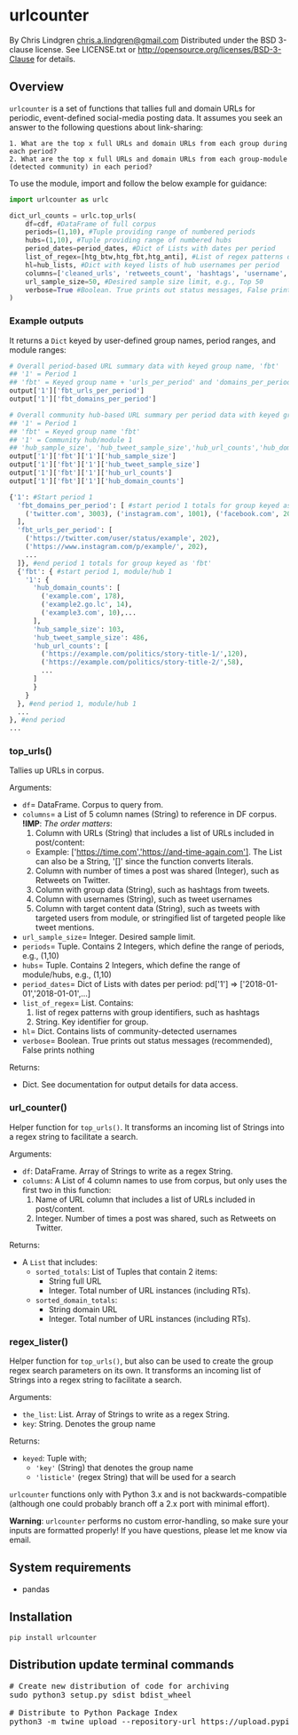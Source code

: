 # urlcounter

By Chris Lindgren <chris.a.lindgren@gmail.com>
Distributed under the BSD 3-clause license. See LICENSE.txt or http://opensource.org/licenses/BSD-3-Clause for details.

## Overview

```urlcounter``` is a set of functions that tallies full and domain URLs for periodic, event-defined social-media posting data. It assumes you seek an answer to the following questions about link-sharing:

    1. What are the top x full URLs and domain URLs from each group during each period?
    2. What are the top x full URLs and domain URLs from each group-module (detected community) in each period?

To use the module, import and follow the below example for guidance:

```python
import urlcounter as urlc

dict_url_counts = urlc.top_urls(
    df=cdf, #DataFrame of full corpus
    periods=(1,10), #Tuple providing range of numbered periods
    hubs=(1,10), #Tuple providing range of numbered hubs
    period_dates=period_dates, #Dict of Lists with dates per period
    list_of_regex=[htg_btw,htg_fbt,htg_anti], #List of regex patterns defined for each group
    hl=hub_lists, #Dict with keyed lists of hub usernames per period
    columns=['cleaned_urls', 'retweets_count', 'hashtags', 'username', 'mentions'], #Provide a List of column names to use for search and counting
    url_sample_size=50, #Desired sample size limit, e.g., Top 50
    verbose=True #Boolean. True prints out status messages, False prints nothing
)
```

### Example outputs

It returns a ```Dict``` keyed by user-defined group names, period ranges, and module ranges:

```python
# Overall period-based URL summary data with keyed group name, 'fbt'
## '1' = Period 1
## 'fbt' = Keyed group name + 'urls_per_period' and 'domains_per_period' = Summary total data
output['1']['fbt_urls_per_period']
output['1']['fbt_domains_per_period']

# Overall community hub-based URL summary per period data with keyed group name, 'fbt'
## '1' = Period 1
## 'fbt' = Keyed group name 'fbt'
## '1' = Community hub/module 1
## 'hub_sample_size', 'hub_tweet_sample_size','hub_url_counts','hub_domain_counts' = Summary total data
output['1']['fbt']['1']['hub_sample_size']
output['1']['fbt']['1']['hub_tweet_sample_size']
output['1']['fbt']['1']['hub_url_counts']
output['1']['fbt']['1']['hub_domain_counts']
```

```python
{'1': #Start period 1
  'fbt_domains_per_period': [ #start period 1 totals for group keyed as 'fbt'
    ('twitter.com', 3003), ('instagram.com', 1001), ('facebook.com', 202)
  ],
  'fbt_urls_per_period': [
    ('https://twitter.com/user/status/example', 202),
    ('https://www.instagram.com/p/example/', 202),
    ...
  ]}, #end period 1 totals for group keyed as 'fbt'
  {'fbt': { #start period 1, module/hub 1
    '1': {
      'hub_domain_counts': [
        ('example.com', 178),
        ('example2.go.lc', 14),
        ('example3.com', 10),...
      ],
      'hub_sample_size': 103,
      'hub_tweet_sample_size': 486,
      'hub_url_counts': [
        ('https://example.com/politics/story-title-1/',120),
        ('https://example.com/politics/story-title-2/',58),
        ...
      ]
      }
    }
  }, #end period 1, module/hub 1
  ...
}, #end period
...
```

### top_urls()

Tallies up URLs in corpus.
    
Arguments:

- ```df```= DataFrame. Corpus to query from.
- ```columns```= a List of 5 column names (String) to reference in DF corpus. **!IMP**: *The order matters*:
  1. Column with URLs (String) that includes a list of URLs included in post/content: 
    - Example: ['https://time.com','https://and-time-again.com']. The List can also be a String, '[]' since the function converts literals.
  2. Column with number of times a post was shared (Integer), such as Retweets on Twitter.
  3. Column with group data (String), such as hashtags from tweets.
  4. Column with usernames (String), such as tweet usernames
  5. Column with target content data (String), such as tweets with targeted users from module, or stringified list of targeted people like tweet mentions.
- ```url_sample_size```= Integer. Desired sample limit.
- ```periods```= Tuple. Contains 2 Integers, which define the range of periods, e.g., (1,10)
- ```hubs```= Tuple. Contains 2 Integers, which define the range of module/hubs, e.g., (1,10)
- ```period_dates```= Dict of Lists with dates per period: pd['1'] => ['2018-01-01','2018-01-01',...]
- ```list_of_regex```= List. Contains:
    1. list of regex patterns with group identifiers, such as hashtags
    2. String. Key identifier for group.
- ```hl```= Dict. Contains lists of community-detected usernames
- ```verbose```= Boolean. True prints out status messages (recommended), False prints nothing

Returns:

- Dict. See documentation for output details for data access.

### url_counter()

Helper function for ```top_urls()```. It transforms an incoming list of Strings into a regex string to facilitate a search.
    
Arguments:

- ```df```: DataFrame. Array of Strings to write as a regex String.
- ```columns```: A List of 4 column names to use from corpus, but only uses the first two in this function:
    1. Name of URL column that includes a list of URLs included in post/content.
    2. Integer. Number of times a post was shared, such as Retweets on Twitter.

Returns:

- A ```List``` that includes:
  - ```sorted_totals```: List of Tuples that contain 2 items:
      - String full URL
      - Integer. Total number of URL instances (including RTs).
  - ```sorted_domain_totals```:
      - String domain URL
      - Integer. Total number of URL instances (including RTs).

### regex_lister()

Helper function for ```top_urls()```, but also can be used to create the group regex search parameters on its own. It transforms an incoming list of Strings into a regex string to facilitate a search.
    
Arguments:

- ```the_list```: List. Array of Strings to write as a regex String.
- ```key```: String. Denotes the group name

Returns:

- ```keyed```: Tuple with;
    - ```'key'``` (String) that denotes the group name
    - ```'listicle'``` (regex String) that will be used for a search

```urlcounter``` functions only with Python 3.x and is not backwards-compatible (although one could probably branch off a 2.x port with minimal effort).

**Warning**: ```urlcounter``` performs no custom error-handling, so make sure your inputs are formatted properly! If you have questions, please let me know via email.

## System requirements

* pandas

## Installation
```pip install urlcounter```

## Distribution update terminal commands

<pre>
# Create new distribution of code for archiving
sudo python3 setup.py sdist bdist_wheel

# Distribute to Python Package Index
python3 -m twine upload --repository-url https://upload.pypi.org/legacy/ dist/*
</pre>
